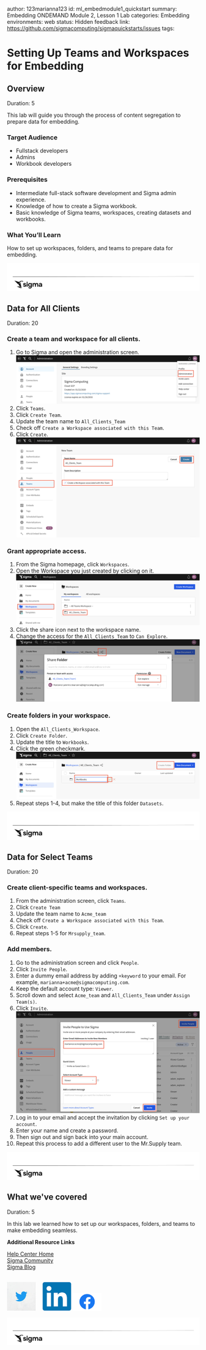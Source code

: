 author: 123marianna123
id: ml_embedmodule1_quickstart
summary: Embedding ONDEMAND Module 2, Lesson 1 Lab
categories: Embedding
environments: web
status: Hidden
feedback link: https://github.com/sigmacomputing/sigmaquickstarts/issues
tags: 

<!-- 
SETTING THE AVAILABLE CATEGORIES WILL MAKE YOUR QUICKSTART PART OF A GROUP THAT USERS CAN FILTER ON IN THE QUICKSTART PORTAL.

AVAILABLE CATEGORIES ARE:
Administration
Embedding
Functions
Fundamentals
Partners
Snowflake
Tables (include pivot and input tables for now)
Use-cases

PLEASE REVIEW THE SIGMA QUICKSTART STYLE GUIDE. ALL QUICKSTART SHOULD SHARE A COMMON LOOK AND FEEL. 

YOU MAY WANT TO REVIEW A PUBLISHED GUIDE FIRST SO THAT YOU ARE FAMILIAR WITH HOW COMMON MARKDOWN IS APPLIED YOU CAN ACCESS THE SIGMA QUICKSTART STYLE GUIDE HERE:
http://localhost:8000/guide/sigma-style-guide/index.html?index=..%2F..internal#0
-->

# Setting Up Teams and Workspaces for Embedding
<!-- The above name is what appears on the website and is searchable. -->

## Overview 
Duration: 5 
<!--Duration is deprecated and no longer required, however the code still expects to see it so include it for each section. The actual time value does not matter. -->

This lab will guide you through the process of content segregation to prepare data for embedding.

### Target Audience
- Fullstack developers
- Admins
- Workbook developers

### Prerequisites

<ul>
  <li>Intermediate full-stack software development and Sigma admin experience.</li>
  <li>Knowledge of how to create a Sigma workbook.</li>
  <li>Basic knowledge of Sigma teams, workspaces, creating datasets and workbooks.</li>
</ul>
  
### What You’ll Learn
How to set up workspaces, folders, and teams to prepare data for embedding.


![Footer](assets/sigma_footer.png)
<!-- NOTE: SIGMA LOGO REQUIRED AT END OF EACH ## SECTION -->
<!-- END OF OVERVIEW -->

## Data for All Clients
Duration: 20

### Create a team and workspace for all clients.
1. Go to Sigma and open the administration screen.
![Administration screen in Sigma](assets/m1_l1_step1.png)
2. Click `Teams`.
3. Click `Create Team`.
4. Update the team name to `All_Clients_Team`
5. Check off `Create a Workspace associated with this Team`.
6. Click `Create`.
![Team creation workflow](assets/m1_l1_step5.png)

### Grant appropriate access.
1. From the Sigma homepage, click `Workspaces`.
2. Open the Workspace you just created by clicking on it.
![Workspaces](assets/Workspaces.png)
3. Click the share icon next to the workspace name.
4. Change the access for the `All_Clients_Team` to `Can Explore`.
![Workspaces access](assets/Workspace_access.png)

### Create folders in your workspace.
1. Open the `All_Clients_Workspace`.
2. Click `Create Folder`.
3. Update the title to `Workbooks`.
4. Click the green checkmark.
![Workbooks_folder](assets/Workbooks_folder.png)
5. Repeat steps 1-4, but make the title of this folder `Datasets`.

![Footer](assets/sigma_footer.png)
<!-- END OF SECTION-->

## Data for Select Teams
Duration: 20

### Create client-specific teams and workspaces.
1. From the administration screen, click `Teams`.
2. Click `Create Team`
3. Update the team name to `Acme_team`
4. Check off `Create a Workspace associated with this Team`.
5. Click `Create`.
6. Repeat steps 1-5 for `Mrsupply_team`.

### Add members.
1. Go to the administration screen and click `People`.
2. Click  `Invite People`.
3. Enter a dummy email address by adding `+keyword` to your email. For example, `marianna+acme@sigmacomputing.com`.
4. Keep the default account type: `Viewer`.
5. Scroll down and select `Acme_team` and  `All_Clients_Team` under `Assign Team(s)`.
6. Click `Invite`.
![Add members to team](assets/add_members.png)
7. Log in to your email and accept the invitation by clicking `Set up your account`.
8. Enter your name and create a password.
9. Then sign out and sign back into your main account.
10. Repeat this process to add a different user to the Mr.Supply team.


![Footer](assets/sigma_footer.png)
<!-- END OF SECTION-->

## What we've covered
Duration: 5

In this lab we learned how to set up our workspaces, folders, and teams to make embedding seamless.

<!-- THE FOLLOWING ADDITIONAL RESOURCES IS REQUIRED AS IS FOR ALL QUICKSTARTS -->
**Additional Resource Links**

[Help Center Home](https://help.sigmacomputing.com/hc/en-us)<br>
[Sigma Community](https://community.sigmacomputing.com/)<br>
[Sigma Blog](https://www.sigmacomputing.com/blog/)<br>
<br>

[<img src="./assets/twitter.jpeg" width="75"/>](https://twitter.com/sigmacomputing)&emsp;
[<img src="./assets/linkedin.png" width="75"/>](https://www.linkedin.com/company/sigmacomputing)
[<img src="./assets/facebook.png" width="75"/>](https://www.facebook.com/sigmacomputing)

![Footer](assets/sigma_footer.png)
<!-- END OF WHAT WE COVERED -->
<!-- END OF QUICKSTART -->